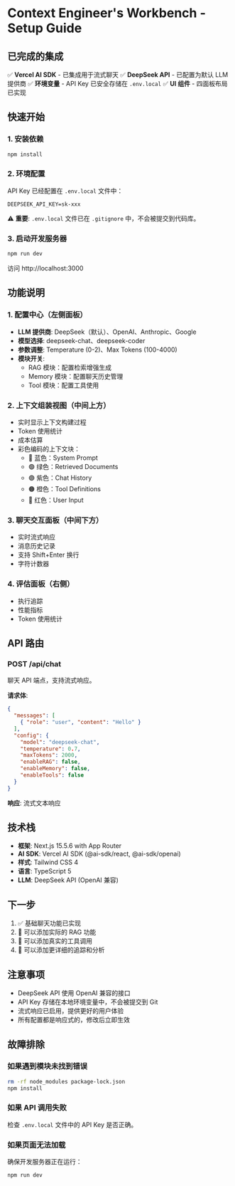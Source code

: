 # Context Engineer's Workbench - Setup Guide

## 已完成的集成

✅ **Vercel AI SDK** - 已集成用于流式聊天
✅ **DeepSeek API** - 已配置为默认 LLM 提供商
✅ **环境变量** - API Key 已安全存储在 `.env.local`
✅ **UI 组件** - 四面板布局已实现

## 快速开始

### 1. 安装依赖

```bash
npm install
```

### 2. 环境配置

API Key 已经配置在 `.env.local` 文件中：

```
DEEPSEEK_API_KEY=sk-xxx
```

⚠️ **重要**: `.env.local` 文件已在 `.gitignore` 中，不会被提交到代码库。

### 3. 启动开发服务器

```bash
npm run dev
```

访问 http://localhost:3000

## 功能说明

### 1. 配置中心（左侧面板）
- **LLM 提供商**: DeepSeek（默认）、OpenAI、Anthropic、Google
- **模型选择**: deepseek-chat、deepseek-coder
- **参数调整**: Temperature (0-2)、Max Tokens (100-4000)
- **模块开关**:
  - RAG 模块：配置检索增强生成
  - Memory 模块：配置聊天历史管理
  - Tool 模块：配置工具使用

### 2. 上下文组装视图（中间上方）
- 实时显示上下文构建过程
- Token 使用统计
- 成本估算
- 彩色编码的上下文块：
  - 🔵 蓝色：System Prompt
  - 🟢 绿色：Retrieved Documents
  - 🟣 紫色：Chat History
  - 🟠 橙色：Tool Definitions
  - 🔴 红色：User Input

### 3. 聊天交互面板（中间下方）
- 实时流式响应
- 消息历史记录
- 支持 Shift+Enter 换行
- 字符计数器

### 4. 评估面板（右侧）
- 执行追踪
- 性能指标
- Token 使用统计

## API 路由

### POST /api/chat

聊天 API 端点，支持流式响应。

**请求体**:
```json
{
  "messages": [
    { "role": "user", "content": "Hello" }
  ],
  "config": {
    "model": "deepseek-chat",
    "temperature": 0.7,
    "maxTokens": 2000,
    "enableRAG": false,
    "enableMemory": false,
    "enableTools": false
  }
}
```

**响应**: 流式文本响应

## 技术栈

- **框架**: Next.js 15.5.6 with App Router
- **AI SDK**: Vercel AI SDK (@ai-sdk/react, @ai-sdk/openai)
- **样式**: Tailwind CSS 4
- **语言**: TypeScript 5
- **LLM**: DeepSeek API (OpenAI 兼容)

## 下一步

1. ✅ 基础聊天功能已实现
2. 🔄 可以添加实际的 RAG 功能
3. 🔄 可以添加真实的工具调用
4. 🔄 可以添加更详细的追踪和分析

## 注意事项

- DeepSeek API 使用 OpenAI 兼容的接口
- API Key 存储在本地环境变量中，不会被提交到 Git
- 流式响应已启用，提供更好的用户体验
- 所有配置都是响应式的，修改后立即生效

## 故障排除

### 如果遇到模块未找到错误

```bash
rm -rf node_modules package-lock.json
npm install
```

### 如果 API 调用失败

检查 `.env.local` 文件中的 API Key 是否正确。

### 如果页面无法加载

确保开发服务器正在运行：
```bash
npm run dev
```
